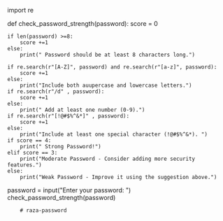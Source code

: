 import re

def check_password_strength(password):
    score = 0

    if len(password) >=8:
        score +=1
    else:
        print(" Password should be at least 8 characters long.")

    if re.search(r"[A-Z]", password) and re.search(r"[a-z]", password):
        score +=1
    else:
        print("Include both auupercase and lowercase letters.")
    if re.search(r"/d" , password):
        score +=1
    else:
        print(" Add at least one number (0-9).")
    if re.search(r"[!@#$%^&*]" , password):
        score +=1
    else:
        print("Include at least one special character (!@#$%^&*). ")
    if score == 4:
        print(" Strong Password!")
    elif score == 3:
        print("Moderate Password - Consider adding more security features.")
    else:
        print("Weak Password - Improve it using the suggestion above.")
password = input("Enter your password: ")
check_password_strength(password)   

        # raza-password
